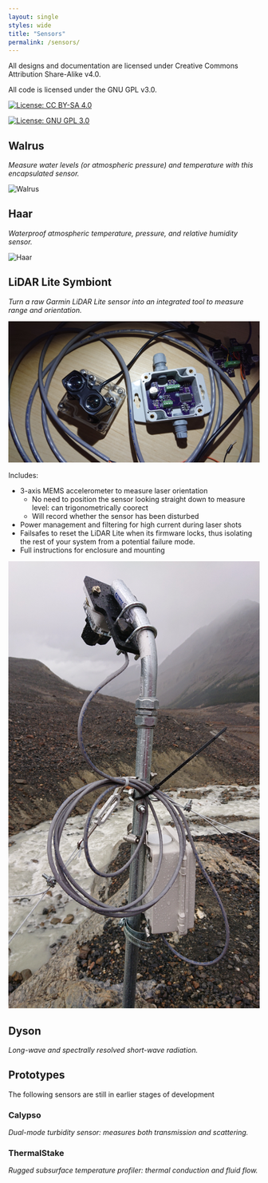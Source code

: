 ```yaml
---
layout: single
styles: wide
title: "Sensors"
permalink: /sensors/
---
```


All designs and documentation are licensed under Creative Commons Attribution Share-Alike v4.0.

All code is licensed under the GNU GPL v3.0.

[![License: CC BY-SA 4.0](https://licensebuttons.net/l/by-sa/4.0/80x15.png)](https://creativecommons.org/licenses/by-sa/4.0/)

[![License: GNU GPL 3.0](https://www.gnu.org/graphics/gplv3-or-later-sm.png)](https://www.gnu.org/licenses/gpl-3.0.en.html)

## Walrus


*Measure water levels (or atmospheric pressure) and temperature with this encapsulated sensor.*
[<i class="fab fa-fw fa-github"></i>](https://github.com/NorthernWidget-Skunkworks/Project-Walrus)

![Walrus](https://media.githubusercontent.com/media/NorthernWidget-Skunkworks/Project-Walrus/master/Documentation/images/Walrus_PTH_v000_with_enclosure_and_scale_cleaned_background_20200428.png)

## Haar

*Waterproof atmospheric temperature, pressure, and relative humidity sensor.*
[<i class="fab fa-fw fa-github"></i>](https://github.com/NorthernWidget-Skunkworks/Project-Haar)

![Haar](https://media.githubusercontent.com/media/NorthernWidget-Skunkworks/Project-Haar/master/Documentation/images/Haar_v010_and_housing_exploded_20200228.png)

## LiDAR Lite Symbiont

*Turn a raw Garmin LiDAR Lite sensor into an integrated tool to measure range and orientation.*
[<i class="fab fa-fw fa-github"></i>](https://github.com/NorthernWidget-Skunkworks/Project-Symbiont-LiDAR)

![LiDAR Lite Symbiont](https://raw.githubusercontent.com/NorthernWidget-Skunkworks/Project-Symbiont-LiDAR/master/Documentation/images/PrototypeBoxAssembly_orig2019-09-05_20200501.jpg)

Includes:
* 3-axis MEMS accelerometer to measure laser orientation
  * No need to position the sensor looking straight down to measure level: can trigonometrically coorect
  * Will record whether the sensor has been disturbed
* Power management and filtering for high current during laser shots
* Failsafes to reset the LiDAR Lite when its firmware locks, thus isolating the rest of your system from a potential failure mode.
* Full instructions for enclosure and mounting


![LiDAR Lite Symbiont Deployed](https://github.com/NorthernWidget-Skunkworks/Project-Symbiont-LiDAR/blob/master/Documentation/images/Perspective_view_installed_2019-09-14_15.30.02.jpg?raw=true)

## Dyson

*Long-wave and spectrally resolved short-wave radiation.* [<i class="fab fa-fw fa-github"></i>](https://github.com/NorthernWidget-Skunkworks/Project-Dyson)

## Prototypes

The following sensors are still in earlier stages of development

### Calypso

*Dual-mode turbidity sensor: measures both transmission and scattering.* [<i class="fab fa-fw fa-github"></i>](https://github.com/NorthernWidget-Skunkworks/Project-Calypso)

### ThermalStake

*Rugged subsurface temperature profiler: thermal conduction and fluid flow.* [<i class="fab fa-fw fa-github"></i>](https://github.com/NorthernWidget-Skunkworks/Project-ThermalStake)
